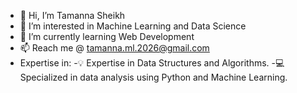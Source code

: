 - 👋 Hi, I’m Tamanna Sheikh
- 👀 I’m interested in Machine Learning and Data Science 
- 🌱 I’m currently learning Web Development
- 📫 Reach me @ tamanna.ml.2026@gmail.com
- Expertise in:
  -💡 Expertise in Data Structures and Algorithms.
  -💻 Specialized in data analysis using Python and Machine Learning.


<!---
TAMANNA230904/TAMANNA230904 is a ✨ special ✨ repository because its `README.md` (this file) appears on your GitHub profile.
You can click the Preview link to take a look at your changes.
--->
